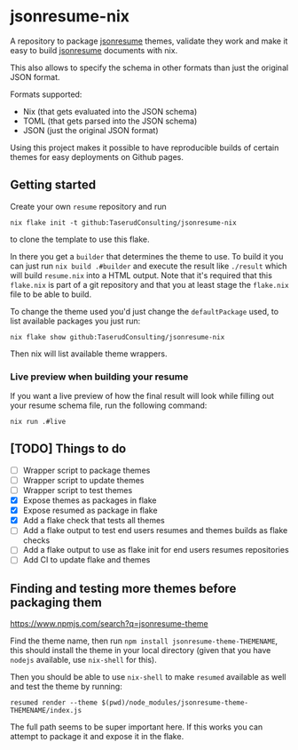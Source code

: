 # jsonresume-nix

A repository to package [jsonresume](https://jsonresume.org/) themes,
validate they work and make it easy to build
[jsonresume](https://jsonresume.org/) documents with nix.

This also allows to specify the schema in other formats than just the
original JSON format.

Formats supported:

- Nix (that gets evaluated into the JSON schema)
- TOML (that gets parsed into the JSON schema)
- JSON (just the original JSON format)

Using this project makes it possible to have reproducible builds of
certain themes for easy deployments on Github pages.

## Getting started

Create your own `resume` repository and run

    nix flake init -t github:TaserudConsulting/jsonresume-nix

to clone the template to use this flake.

In there you get a `builder` that determines the theme to use. To
build it you can just run `nix build .#builder` and execute the result
like `./result` which will build `resume.nix` into a HTML output. Note
that it's required that this `flake.nix` is part of a git repository
and that you at least stage the `flake.nix` file to be able to build.

To change the theme used you'd just change the `defaultPackage` used,
to list available packages you just run:

    nix flake show github:TaserudConsulting/jsonresume-nix

Then nix will list available theme wrappers.

### Live preview when building your resume

If you want a live preview of how the final result will look while
filling out your resume schema file, run the following command:

    nix run .#live

## [TODO] Things to do

- [ ] Wrapper script to package themes
- [ ] Wrapper script to update themes
- [ ] Wrapper script to test themes
- [X] Expose themes as packages in flake
- [X] Expose resumed as package in flake
- [X] Add a flake check that tests all themes
- [ ] Add a flake output to test end users resumes and themes builds
      as flake checks
- [ ] Add a flake output to use as flake init for end users resumes
      repositories
- [ ] Add CI to update flake and themes

## Finding and testing more themes before packaging them

<https://www.npmjs.com/search?q=jsonresume-theme>

Find the theme name, then run `npm install
jsonresume-theme-THEMENAME`, this should install the theme in your
local directory (given that you have `nodejs` available, use
`nix-shell` for this).

Then you should be able to use `nix-shell` to make `resumed` available
as well and test the theme by running:

    resumed render --theme $(pwd)/node_modules/jsonresume-theme-THEMENAME/index.js

The full path seems to be super important here. If this works you can
attempt to package it and expose it in the flake.
